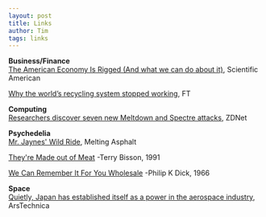 ```yaml
---
layout: post
title: Links
author: Tim
tags: links
---
```


**Business/Finance**  
[The American Economy Is Rigged (And what we can do about it)](https://www.scientificamerican.com/article/the-american-economy-is-rigged/), Scientific American  

[Why the world’s recycling system stopped working](https://www.ft.com/content/360e2524-d71a-11e8-a854-33d6f82e62f8), FT  

**Computing**  
[Researchers discover seven new Meltdown and Spectre attacks](https://www.zdnet.com/article/researchers-discover-seven-new-meltdown-and-spectre-attacks/), ZDNet   

**Psychedelia**  
[Mr. Jaynes' Wild Ride](https://meltingasphalt.com/mr-jaynes-wild-ride/), Melting Asphalt  

[They're Made out of Meat](http://www.mit.edu/people/dpolicar/writing/prose/text/thinkingMeat.html) -Terry Bisson, 1991   

[We Can Remember It For You Wholesale](https://philosophy.as.uky.edu/sites/default/files/We%20Can%20Remember%20It%20for%20You%20Wholesale%20-%20Philip%20K.%20Dick.pdf) -Philip K Dick, 1966  

**Space**  
[Quietly, Japan has established itself as a power in the aerospace industry](https://arstechnica.com/science/2018/11/long-on-tradition-japan-grapples-with-a-rapidly-changing-rocket-industry/), ArsTechnica  
